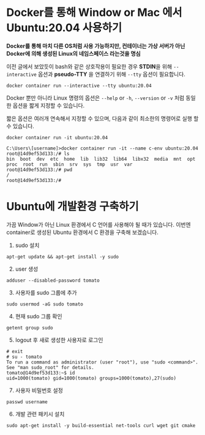 # Docker를 통해 Window or Mac 에서 Ubuntu:20.04 사용하기

**Docker를 통해 마치 다른 OS처럼 사용 가능하지만, 컨테이너는 가상 서버가 아닌 Docker에 의해 생성된 Linux의 네임스페이스 라는것을 명심**


이전 글에서 보았듯이 bash와 같은 상호작용이 필요한 경우 **STDIN**을 위해 `--interactive` 옵션과 **pseudo-TTY** 을 연결하기 위해 `--tty` 옵션이 필요합니다.

```shell
docker container run --interactive --tty ubuntu:20.04
```
Docker 뿐만 아니라 Linux 명령의 옵션은 `--help` or `-h`, `--version` or `-v` 처럼 동일한 옵션을 짧게 지정할 수 있습니다.

짧은 옵션은 여러개 연속해서 지정할 수 있으며, 다음과 같이 최소한의 명령어로 실행 할 수 있습니다.

```shell
docker container run -it ubuntu:20.04
```

```shell
C:\Users\[username]>docker container run -it --name c-env ubuntu:20.04
root@14d9ef53d133:/# ls
bin  boot  dev  etc  home  lib  lib32  lib64  libx32  media  mnt  opt  proc  root  run  sbin  srv  sys  tmp  usr  var
root@14d9ef53d133:/# pwd
/
root@14d9ef53d133:/#
```

# Ubuntu에 개발환경 구축하기
가끔 Window가 아닌 Linux 환경에서 C 언어를 사용해야 될 때가 있습니다. 이번엔 container로 생성된 Ubuntu 환경에서 C 환경을 구축해 보겠습니다.

1. sudo 설치
```shell
apt-get update && apt-get install -y sudo
```

2. user 생성
```shell
adduser --disabled-password tomato
```

3. 사용자를 sudo 그룹에 추가
```shell
sudo usermod -aG sudo tomato
```

4. 현재 sudo 그룹 확인
```shell
getent group sudo
```

5. logout 후 새로 생성한 사용자로 로그인
```shell
# exit
# su - tomato
To run a command as administrator (user "root"), use "sudo <command>".
See "man sudo_root" for details.
tomato@14d9ef53d133:~$ id
uid=1000(tomato) gid=1000(tomato) groups=1000(tomato),27(sudo)
```

7. 사용자 비밀번호 설정
```shell
passwd username
```

6. 개발 관련 패키시 설치
```shell
sudo apt-get install -y build-essential net-tools curl wget git cmake
```